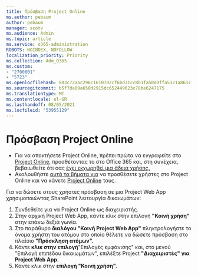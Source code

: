 ```yaml
---
title: Πρόσβαση Project Online
ms.author: pebaum
author: pebaum
manager: scotv
ms.audience: Admin
ms.topic: article
ms.service: o365-administration
ROBOTS: NOINDEX, NOFOLLOW
localization_priority: Priority
ms.collection: Adm_O365
ms.custom:
- "2700001"
- "5723"
ms.openlocfilehash: 803c72aac296c1610702cf6bd31cc8b3fa50d0ffa5321a8637186992bd51de3f
ms.sourcegitcommit: b5f7da89a650d2915dc652449623c78be6247175
ms.translationtype: MT
ms.contentlocale: el-GR
ms.lasthandoff: 08/05/2021
ms.locfileid: "53955129"
---
```

# <a name="access-project-online"></a>Πρόσβαση Project Online

- Για να αποκτήσετε Project Online, πρέπει πρώτα να εγγραφείτε στο [Project Online,](https://docs.microsoft.com/ProjectOnline/get-started-with-project-online) προσθέτοντας το στο Office 365 και, στη συνέχεια, βεβαιωθείτε ότι σας [έχει εκχωρηθεί μια άδεια χρήσης.](https://docs.microsoft.com/ProjectOnline/step-1-sign-up-for-project-online#next-make-sure-you-can-get-in)
- Ακολουθήστε [αυτά τα βήματα για](https://docs.microsoft.com/ProjectOnline/step-2-add-people-to-project-online) να προσθέσετε χρήστες στο Project Online και να κάνετε [Project Online](https://docs.microsoft.com/ProjectOnline/step-2-add-people-to-project-online#4-finally-share-project-online-with-the-people-you-added) τους.

Για να δώσετε στους χρήστες πρόσβαση σε μια Project Web App χρησιμοποιώντας SharePoint λειτουργία δικαιωμάτων:

1. Συνδεθείτε για να Project Online ως διαχειριστής.
2. Στην αρχική Project Web App, κάντε κλικ στην επιλογή **"Κοινή χρήση"** στην επάνω δεξιά γωνία.
3. Στο παράθυρο **διαλόγου "Κοινή Project Web App"** πληκτρολογήστε το όνομα χρήστη του ατόμου στο οποίο θέλετε να δώσετε πρόσβαση στο πλαίσιο **"Πρόσκληση ατόμων".**
4. Κάντε **κλικ στην επιλογή**"Επιλογές εμφάνισης" και, στο μενού "Επιλογή επιπέδου δικαιωμάτων", επιλέξτε Project **"Διαχειριστές" για Project Web App.** 
5. Κάντε κλικ στην **επιλογή "Κοινή χρήση".**
